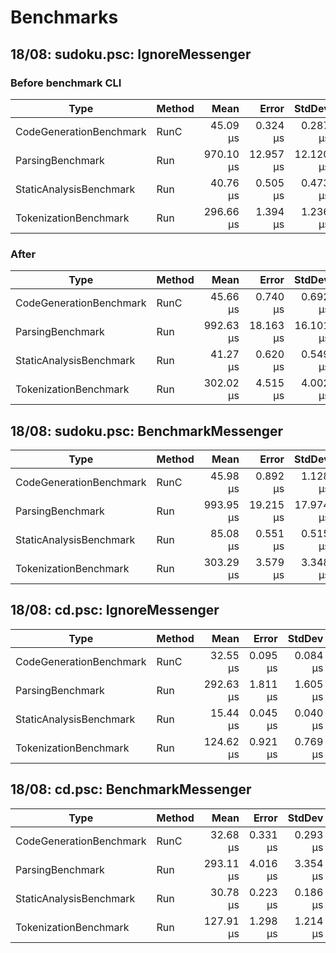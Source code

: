 # Benchmarks

## 18/08: sudoku.psc: IgnoreMessenger

### Before benchmark CLI

| Type                    | Method | Mean      | Error     | StdDev    | Gen0     | Gen1   | Allocated |
|------------------------ |------- |----------:|----------:|----------:|---------:|-------:|----------:|
| CodeGenerationBenchmark | RunC   |  45.09 μs |  0.324 μs |  0.287 μs |   5.4321 |      - |  22.28 KB |
| ParsingBenchmark        | Run    | 970.10 μs | 12.957 μs | 12.120 μs | 137.6953 | 0.9766 | 565.16 KB |
| StaticAnalysisBenchmark | Run    |  40.76 μs |  0.505 μs |  0.473 μs |   7.9956 |      - |  32.73 KB |
| TokenizationBenchmark   | Run    | 296.66 μs |  1.394 μs |  1.236 μs |   8.7891 |      - |  37.26 KB |

### After

| Type                    | Method | Mean      | Error     | StdDev    | Gen0     | Gen1   | Allocated |
|------------------------ |------- |----------:|----------:|----------:|---------:|-------:|----------:|
| CodeGenerationBenchmark | RunC   |  45.66 μs |  0.740 μs |  0.692 μs |   5.4321 |      - |  22.28 KB |
| ParsingBenchmark        | Run    | 992.63 μs | 18.163 μs | 16.101 μs | 136.7188 | 1.9531 | 565.16 KB |
| StaticAnalysisBenchmark | Run    |  41.27 μs |  0.620 μs |  0.549 μs |   7.9956 |      - |  32.73 KB |
| TokenizationBenchmark   | Run    | 302.02 μs |  4.515 μs |  4.002 μs |   8.7891 |      - |  37.23 KB |

## 18/08: sudoku.psc: BenchmarkMessenger

| Type                    | Method | Mean      | Error     | StdDev    | Gen0     | Gen1   | Allocated |
|------------------------ |------- |----------:|----------:|----------:|---------:|-------:|----------:|
| CodeGenerationBenchmark | RunC   |  45.98 μs |  0.892 μs |  1.128 μs |   5.4321 |      - |  22.28 KB |
| ParsingBenchmark        | Run    | 993.95 μs | 19.215 μs | 17.974 μs | 136.7188 | 1.9531 | 565.16 KB |
| StaticAnalysisBenchmark | Run    |  85.08 μs |  0.551 μs |  0.515 μs |   9.0332 |      - |  37.29 KB |
| TokenizationBenchmark   | Run    | 303.29 μs |  3.579 μs |  3.348 μs |   8.7891 |      - |  37.23 KB |

## 18/08: cd.psc: IgnoreMessenger

| Type                    | Method | Mean      | Error    | StdDev   | Gen0    | Allocated |
|------------------------ |------- |----------:|---------:|---------:|--------:|----------:|
| CodeGenerationBenchmark | RunC   |  32.55 μs | 0.095 μs | 0.084 μs |  2.2583 |   9.45 KB |
| ParsingBenchmark        | Run    | 292.63 μs | 1.811 μs | 1.605 μs | 38.0859 |  156.2 KB |
| StaticAnalysisBenchmark | Run    |  15.44 μs | 0.045 μs | 0.040 μs |  2.8992 |  11.88 KB |
| TokenizationBenchmark   | Run    | 124.62 μs | 0.921 μs | 0.769 μs |  3.4180 |  14.29 KB |

## 18/08: cd.psc: BenchmarkMessenger

| Type                    | Method | Mean      | Error    | StdDev   | Gen0    | Allocated |
|------------------------ |------- |----------:|---------:|---------:|--------:|----------:|
| CodeGenerationBenchmark | RunC   |  32.68 μs | 0.331 μs | 0.293 μs |  2.2583 |   9.45 KB |
| ParsingBenchmark        | Run    | 293.11 μs | 4.016 μs | 3.354 μs | 38.0859 |  156.2 KB |
| StaticAnalysisBenchmark | Run    |  30.78 μs | 0.223 μs | 0.186 μs |  3.7231 |  15.25 KB |
| TokenizationBenchmark   | Run    | 127.91 μs | 1.298 μs | 1.214 μs |  3.4180 |  14.29 KB |
